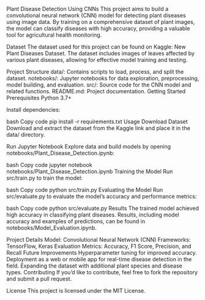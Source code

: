 Plant Disease Detection Using CNNs
This project aims to build a convolutional neural network (CNN) model for detecting plant diseases using image data. By training on a comprehensive dataset of plant images, the model can classify diseases with high accuracy, providing a valuable tool for agricultural health monitoring.

Dataset
The dataset used for this project can be found on Kaggle: New Plant Diseases Dataset.
The dataset includes images of leaves affected by various plant diseases, allowing for effective model training and testing.

Project Structure
data/: Contains scripts to load, process, and split the dataset.
notebooks/: Jupyter notebooks for data exploration, preprocessing, model building, and evaluation.
src/: Source code for the CNN model and related functions.
README.md: Project documentation.
Getting Started
Prerequisites
Python 3.7+

Install dependencies:

bash
Copy code
pip install -r requirements.txt
Usage
Download Dataset
Download and extract the dataset from the Kaggle link and place it in the data/ directory.

Run Jupyter Notebook
Explore data and build models by opening notebooks/Plant_Disease_Detection.ipynb:

bash
Copy code
jupyter notebook notebooks/Plant_Disease_Detection.ipynb
Training the Model
Run src/train.py to train the model:

bash
Copy code
python src/train.py
Evaluating the Model
Run src/evaluate.py to evaluate the model’s accuracy and performance metrics:

bash
Copy code
python src/evaluate.py
Results
The trained model achieved high accuracy in classifying plant diseases. Results, including model accuracy and examples of predictions, can be found in notebooks/Model_Evaluation.ipynb.

Project Details
Model: Convolutional Neural Network (CNN)
Frameworks: TensorFlow, Keras
Evaluation Metrics: Accuracy, F1 Score, Precision, and Recall
Future Improvements
Hyperparameter tuning for improved accuracy.
Deployment as a web or mobile app for real-time disease detection in the field.
Expanding the dataset with additional plant species and disease types.
Contributing
If you’d like to contribute, feel free to fork the repository and submit a pull request.

License
This project is licensed under the MIT License.
